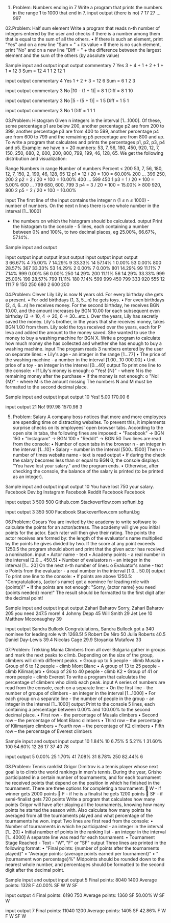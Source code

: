 01. Problem: Numbers ending in 7
Write a program that prints the numbers in the range 1 to 1000 that end in 7.
input     	    output
(there is no)	  7
17
27
…
997

02.Problem: Half sum element
Write a program that reads n-th number of integers entered by the user and checks if there is a number among them that is equal to the sum of all the others.
• If there is such an element, print "Yes" and on a new line "Sum = " + its value
• If there is no such element, print "No" and on a new line "Diff = " + the difference between the largest element and the sum of the others (by absolute value)

Sample input and output
input	       output	     commentary
7            Yes         3 + 4 + 1 + 2 + 1 + 1 = 12
3            Sum = 12
4
1
1
2
12
1	

input	       output	     commentary
4            Yes         1 + 2 + 3 = 12
6            Sum = 6
1
2
3	

input	       output	     commentary
3            No          |10 - (1 + 1)| = 8
1            Diff = 8
1
10	

input	       output	     commentary
3            No          |5 - (5 + 1)| = 1 
5            Diff = 1
5
1

input	       output	     commentary
3            No
1            Diff = 1
1
1	

03.Problem: Histogram
Given n integers in the interval [1…1000]. Of these, some percentage p1 are below 200, another percentage p2 are from 200 to 399, another percentage p3 are from 400 to 599,
another percentage p4 are from 600 to 799 and the remaining p5 percentage are from 800 and up. To write a program that calculates and prints the percentages p1, p2, p3, p4 and p5.
Example: we have n = 20 numbers: 53, 7, 56, 180, 450, 920, 12, 7, 150, 250, 680, 2, 600, 200, 800, 799, 199, 46, 128, 65. We get the following distribution and visualization:

Range           Numbers in range                                           Number of numbers                     Percent
< 200	        53, 7, 56, 180, 12, 7, 150, 2, 199, 46, 128, 65	           12	                                 p1 = 12 / 20 * 100 = 60.00%
200 … 399	250, 200	                                           2	                                 p2 = 2 / 20 * 100 = 10.00%
400 … 599	450	                                                   1	                                 p3 = 1 / 20 * 100 = 5.00%
600 … 799	680, 600, 799	                                           3	                                 p4 = 3 / 20 * 100 = 15.00%
≥ 800	        920, 800	                                           2	                                 p5 = 2 / 20 * 100 = 10.00%

input
The first line of the input contains the integer n (1 ≤ n ≤ 1000) - number of numbers. On the next n lines there is one whole number in the interval [1...1000] 
- the numbers on which the histogram should be calculated.
output
Print the histogram to the console - 5 lines, each containing a number between 0% and 100%, to two decimal places, eg 25.00%, 66.67%, 57.14%.

Sample input and output

input	output		input	output		input	output			input	output			input	output	
3       66.67%          4       75.00%          7       14.29%                  9       33.33%                  14      57.14%
1       0.00%           53       0.00%          800     28.57%                  367     33.33%                  53      14.29%
2       0.00%           7        0.00%          801     14.29%                  99      11.11%                  7       7.14%
999     0.00%           56       0.00%          250     14.29%                  200     11.11%                  56      14.29%
	33.33%          999     25.00%          199     28.57%                  799     11.11%                  180     7.14%
                                                599                             999                             450
                                                799                             333                             920
                                                                                555                             12
                                                                                111                             7
                                                                                9                               150
                                                                                                                250
														680
	                                                                                                        2
													        600
		                                                                                                200
												  
04.Problem: Clever Lily	
Lily is now N years old. For every birthday she gets a present.
• For odd birthdays (1, 3, 5...n) he gets toys.
• For even birthdays (2, 4, 6...n) he receives money.
For the second birthday, he receives BGN 10.00, and the amount increases by BGN 10.00 for each subsequent even birthday (2 -> 10, 4 -> 20, 6 -> 30...etc.). Over the years, Lily has secretly saved the money. Lily's brother, in the years that she receives money, takes BGN 1.00 from them. Lily sold the toys received over the years, each for P leva and added the amount to the money saved. She wanted to use the money to buy a washing machine for BGN X. Write a program to calculate how much money she has collected and whether she has enough to buy a washing machine.
input
The program reads 3 numbers entered by the user on separate lines:
• Lily's age - an integer in the range [1...77]
• The price of the washing machine - a number in the interval [1.00...10 000.00]
• Unit price of a toy - an integer in the interval [0...40]
output
To print one line to the console:
• If Lily's money is enough:
o "Yes! {N}" - where N is the remaining money after the purchase
• If the money is not enough:
o "No! {M}" - where M is the amount missing
The numbers N and M must be formatted to the second decimal place.

Sample input and output
input	output
10      Yes! 5.00
170.00
6

input	output
21      No! 997.98
1570.98
3	

05. Problem: Salary
A company boss notices that more and more employees are spending time on distracting websites.
To prevent this, it implements surprise checks on its employees' open browser tabs.
According to the open site in taba, the following fines are imposed:
• "Facebook" -> BGN 150
• "Instagram" -> BGN 100
• "Reddit" -> BGN 50
Two lines are read from the console:
• Number of open tabs in the browser n - an integer in the interval [1...10]
• Salary - number in the interval [500...1500]
Then n - number of times website name - text is read
output
• If during the check the salary becomes less than or equal to BGN 0, the console displays
"You have lost your salary." and the program ends.
• Otherwise, after checking the console, the balance of the salary is printed (to be printed as an integer).

Sample input and output
input	     output
10           You have lost 
750          your salary.
Facebook
Dev.bg
Instagram
Facebook
Reddit
Facebook
Facebook

input	           output
3                  500
500
Github.com
Stackoverflow.com
softuni.bg	

input	output
3       350
500
Facebook
Stackoverflow.com
softuni.bg	

06.Problem: Oscars
You are invited by the academy to write software to calculate the points for an actor/actress. The academy will give you initial points for the actor. Each rater will then give their rating. The points the actor receives are formed by: the length of the evaluator's name multiplied by the points he gives divided by two.
If the score at any point exceeds 1250.5 the program should abort and print that the given actor has received a nomination.
input
• Actor name - text
• Academy points - a real number in the interval [2.0... 450.5]
• Number of evaluators n - an integer in the interval [1… 20]
On the next n-th number of lines:
o Evaluator's name - text
o Points from the evaluator - a real number in the interval [1.0... 50.0]
output
To print one line to the console:
• If points are above 1250.5:
"Congratulations, {actor's name} got a nominee for leading role with {points}!"
• If the points are not enough:
"Sorry, {actor name} you need {points needed} more!"
The result should be formatted to the first digit after the decimal point!

Sample input and output
input	        output
Zahari Baharov  Sorry, Zahari Baharov 
205             you need 247.5 more!
4
Johnny Depp
45
Will Smith
29
Jet Lee
10
Matthew Mcconaughey
39	

input              output
Sandra Bullock     Congratulations, Sandra Bullock got a 
340                nominee for leading role with 1268.5!
5
Robert De Niro
50
Julia Roberts
40.5
Daniel Day-Lewis
39.4
Nicolas Cage
29.9
Stoyanka Mutafova
33	

07.Problem: Trekking Mania
Climbers from all over Bulgaria gather in groups and mark the next peaks to climb. Depending on the size of the group, climbers will climb different peaks.
• Group up to 5 people - climb Musala
• Group of 6 to 12 people - climb Mont Blanc
• A group of 13 to 25 people - climb Kilimanjaro
• Group of 26 to 40 people - climb K2
• Group of 41 or more people - climb Everest
To write a program that calculates the percentage of climbers who climb each peak.
input
A series of numbers are read from the console, each on a separate line:
• On the first line - the number of groups of climbers - an integer in the interval [1...1000]
• For each group on a separate line - the number of people in the group - an integer in the interval [1...1000]
output
Print to the console 5 lines, each containing a percentage between 0.00% and 100.00% to the second decimal place.
• First row - the percentage of Musala climbers
• Second row – the percentage of Mont Blanc climbers
• Third row – the percentage of Kilimanjaro climbers
• Fourth row – the percentage of K2 climbers
• Fifth row – the percentage of Everest climbers

Sample input and output
input	output
10      1.84%
10      6.75%
5       5.21%
1       31.60%
100     54.60%
12
26
17
37
40
78	

input	output
5       0.00%
25      1.70%
41      7.08%
31      8.78%
250     82.44%
6

08.Problem: Tennis ranklist
Grigor Dimitrov is a tennis player whose next goal is to climb the world rankings in men's tennis.
During the year, Grisho participated in a certain number of tournaments, and for each tournament he received points that depend on the position in which he finished in the tournament. There are three options for completing a tournament:
 W - if winner gets 2000 points
 F - if he is a finalist he gets 1200 points
 SF - if semi-finalist gets 720 points
Write a program that calculates how many points Grigor will have after playing all the tournaments, knowing how many points he started the season with. Also calculate how many points he averaged from all the tournaments played and what percentage of the tournaments he won.
input
Two lines are first read from the console:
• Number of tournaments in which he participated - an integer in the interval [1…20]
• Initial number of points in the ranking list - an integer in the interval [1...4000]
A separate line was read for each tournament:
• Tournament Stage Reached - Text - "W", "F" or "SF"
output
Three lines are printed in the following format:
• "Final points: {number of points after the tournaments played}"
• "Average points: {average points earned per tournament}"
• "{tournament won percentage}%"
Midpoints should be rounded down to the nearest whole number, and percentages should be formatted to the second digit after the decimal point.

Sample input and output
input	output
5       Final points: 8040
1400    Average points: 1328
F       40.00%
SF
W
W
SF	

input	output
4       Final points: 6190
750     Average points: 1360
SF      50.00%
W
SF
W

input	output
7       Final points: 11040
1200    Average points: 1405
SF      42.86%
F
W
F
W
SF
W	






















	

	


	

